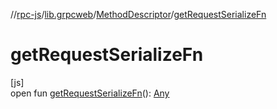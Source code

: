 //[rpc-js](../../../index.md)/[lib.grpcweb](../index.md)/[MethodDescriptor](index.md)/[getRequestSerializeFn](get-request-serialize-fn.md)

# getRequestSerializeFn

[js]\
open fun [getRequestSerializeFn](get-request-serialize-fn.md)(): [Any](https://kotlinlang.org/api/latest/jvm/stdlib/kotlin/-any/index.html)
